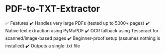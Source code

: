 # PDF-to-TXT-Extractor
✅ Features ✔️ Handles very large PDFs (tested up to 5000+ pages)  ✔️ Native text extraction using PyMuPDF  ✔️ OCR fallback using Tesseract for scanned/image-based pages  ✔️ Beginner-proof setup (assumes nothing is installed)  ✔️ Outputs a single .txt file
